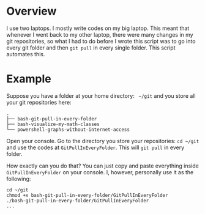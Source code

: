 # Overview

I use two laptops. I mostly write codes on my big laptop. This meant that whenever
I went back to my other laptop, there were many changes in my git repositories,
so what I had to do before I wrote this script was to go into every git folder and 
then `git pull` in every single folder. This script automates this.
 
# Example

Suppose you have a folder at your home directory: ` ~/git` and you store all your
git repositories here:

    .
    ├── bash-git-pull-in-every-folder
    ├── bash-visualize-my-math-classes
    └── powershell-graphs-without-internet-access

Open your console. Go to the directory you store your repositories: `cd ~/git`
and use the codes at `GitPullInEveryFolder`. This will `git pull` in every folder.

How exactly can you do that? You can just copy and paste everything inside `GitPullInEveryFolder`
on your console. I, however, personally use it as the following:

```
cd ~/git
chmod +x bash-git-pull-in-every-folder/GitPullInEveryFolder
./bash-git-pull-in-every-folder/GitPullInEveryFolder
...
